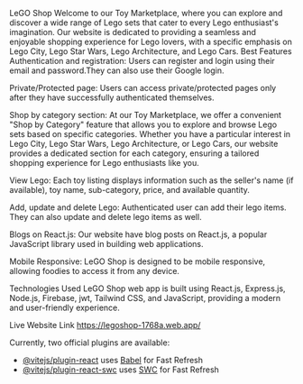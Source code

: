 LeGO Shop
Welcome to our Toy Marketplace, where you can explore and discover a wide range of Lego sets that cater to every Lego enthusiast's imagination. Our website is dedicated to providing a seamless and enjoyable shopping experience for Lego lovers, with a specific emphasis on Lego City, Lego Star Wars, Lego Architecture, and Lego Cars.
Best Features
Authentication and registration: Users can register and login using their email and password.They can also use their Google login.

Private/Protected page: Users can access private/protected pages only after they have successfully authenticated themselves.

Shop by category section: At our Toy Marketplace, we offer a convenient "Shop by Category" feature that allows you to explore and browse Lego sets based on specific categories. Whether you have a particular interest in Lego City, Lego Star Wars, Lego Architecture, or Lego Cars, our website provides a dedicated section for each category, ensuring a tailored shopping experience for Lego enthusiasts like you.

View Lego: Each toy listing displays information such as the seller's name (if available), toy name, sub-category, price, and available quantity.

Add, update and delete Lego: Authenticated user can add their lego items. They can also update and delete lego items as well.

Blogs on React.js: Our website have blog posts on React.js, a popular JavaScript library used in building web applications.

Mobile Responsive: LeGO Shop is designed to be mobile responsive, allowing foodies to access it from any device.

Technologies Used
LeGO Shop web app is built using React.js, Express.js, Node.js, Firebase, jwt, Tailwind CSS, and JavaScript, providing a modern and user-friendly experience.

Live Website Link
https://legoshop-1768a.web.app/

Currently, two official plugins are available:

- [@vitejs/plugin-react](https://github.com/vitejs/vite-plugin-react/blob/main/packages/plugin-react/README.md) uses [Babel](https://babeljs.io/) for Fast Refresh
- [@vitejs/plugin-react-swc](https://github.com/vitejs/vite-plugin-react-swc) uses [SWC](https://swc.rs/) for Fast Refresh
